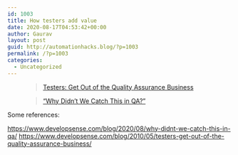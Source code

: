 ```yaml
---
id: 1003
title: How testers add value
date: 2020-08-17T04:53:42+00:00
author: Gaurav
layout: post
guid: http://automationhacks.blog/?p=1003
permalink: /?p=1003
categories:
  - Uncategorized
---
```

<figure class="wp-block-embed is-type-wp-embed">

<div class="wp-block-embed__wrapper">
  <blockquote class="wp-embedded-content" data-secret="dhpCKWIyvE">
    <a href="https://www.developsense.com/blog/2010/05/testers-get-out-of-the-quality-assurance-business/">Testers: Get Out of the Quality Assurance Business</a>
  </blockquote>
</div></figure> <figure class="wp-block-embed is-type-wp-embed">

<div class="wp-block-embed__wrapper">
  <blockquote class="wp-embedded-content" data-secret="ywBWjMmif5">
    <a href="https://www.developsense.com/blog/2020/08/why-didnt-we-catch-this-in-qa/">&#8220;Why Didn&#8217;t We Catch This in QA?&#8221;</a>
  </blockquote>
</div></figure> 







Some references:

<div class="wp-block-jetpack-markdown">
  <p>
    <a href="https://www.developsense.com/blog/2020/08/why-didnt-we-catch-this-in-qa/" rel="nofollow">https://www.developsense.com/blog/2020/08/why-didnt-we-catch-this-in-qa/</a> <a href="https://www.developsense.com/blog/2010/05/testers-get-out-of-the-quality-assurance-business/" rel="nofollow">https://www.developsense.com/blog/2010/05/testers-get-out-of-the-quality-assurance-business/</a>
  </p>
</div>